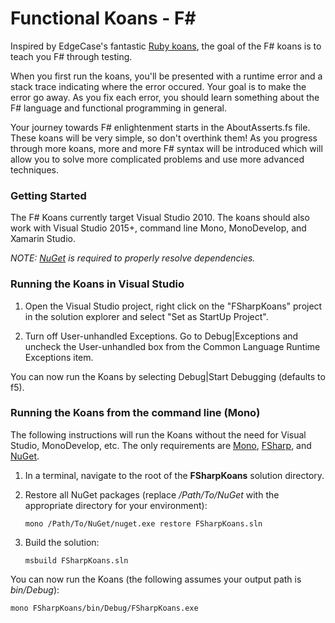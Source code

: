 # Functional Koans - F# #

Inspired by EdgeCase's fantastic [Ruby koans](http://github.com/edgecase/ruby_koans),
the goal of the F# koans is to teach you F# through testing.

When you first run the koans, you'll be presented with a runtime error and a
stack trace indicating where the error occured. Your goal is to make the
error go away. As you fix each error, you should learn something about
the F# language and functional programming in general.

Your journey towards F# enlightenment starts in the AboutAsserts.fs file. These
koans will be very simple, so don't overthink them! As you progress through
more koans, more and more F# syntax will be introduced which will allow
you to solve more complicated problems and use more advanced techniques.


### Getting Started

The F# Koans currently target Visual Studio 2010. The koans
should also work with Visual Studio 2015+, command line Mono, MonoDevelop, and Xamarin Studio.

*NOTE: [NuGet](http://nuget.org/) is required to properly resolve dependencies.*

### Running the Koans in Visual Studio

1. Open the Visual Studio project, right click on the "FSharpKoans" project in the solution explorer 
   and select "Set as StartUp Project".

2. Turn off User-unhandled Exceptions. Go to Debug|Exceptions and uncheck the User-unhandled box 
   from the Common Language Runtime Exceptions item.

You can now run the Koans by selecting Debug|Start Debugging (defaults to f5).

### Running the Koans from the command line (Mono)

The following instructions will run the Koans without the need for Visual Studio, MonoDevelop, etc. 
The only requirements are [Mono](http://www.mono-project.com/download/), [FSharp](http://fsharp.org), and [NuGet](http://nuget.org/nuget.exe).

1. In a terminal, navigate to the root of the __FSharpKoans__ solution directory.

2. Restore all NuGet packages (replace _/Path/To/NuGet_ with the appropriate directory for your 
   environment): 
   ```
   mono /Path/To/NuGet/nuget.exe restore FSharpKoans.sln
   ```
 
3. Build the solution: 
   ```
   msbuild FSharpKoans.sln
   ```

You can now run the Koans (the following assumes your output path is _bin/Debug_): 
```
mono FSharpKoans/bin/Debug/FSharpKoans.exe
```
